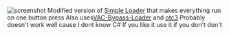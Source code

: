 ![screenshot](https://imgur.com/a/6dbe6cm)
Modified version of [Simple Loader](https://github.com/WilsonPublic/SimpleLoader) that makes everything run on one button press
Also uses[VAC-Bypass-Loader](https://github.com/danielkrupinski/VAC-Bypass-Loader) and [otc3](https://anonfiles.com/bcS7F2wcp8/otv3_dll)
Probably doesn't work well cause I dont know C#
If you like it use it if you don't don't
